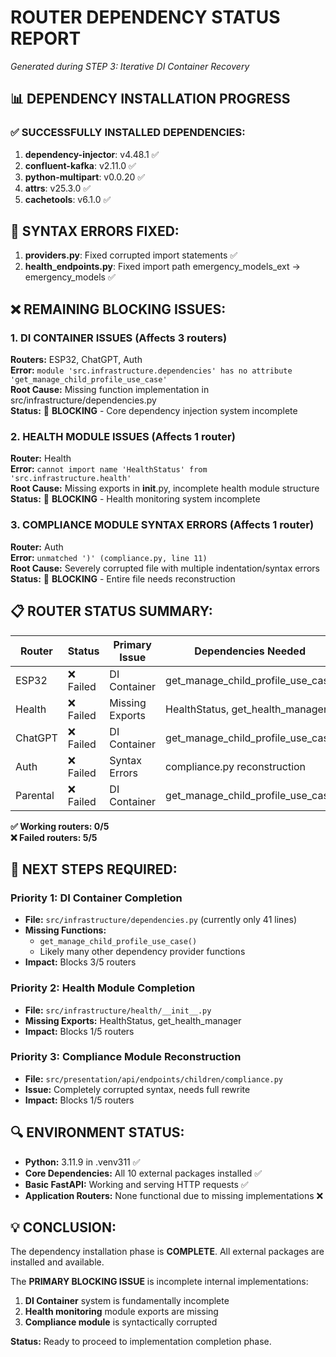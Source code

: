 # ROUTER DEPENDENCY STATUS REPORT
*Generated during STEP 3: Iterative DI Container Recovery*

## 📊 DEPENDENCY INSTALLATION PROGRESS

### ✅ SUCCESSFULLY INSTALLED DEPENDENCIES:
1. **dependency-injector**: v4.48.1 ✅
2. **confluent-kafka**: v2.11.0 ✅  
3. **python-multipart**: v0.0.20 ✅
4. **attrs**: v25.3.0 ✅
5. **cachetools**: v6.1.0 ✅

## 🔧 SYNTAX ERRORS FIXED:
1. **providers.py**: Fixed corrupted import statements ✅
2. **health_endpoints.py**: Fixed import path emergency_models_ext → emergency_models ✅

## ❌ REMAINING BLOCKING ISSUES:

### 1. DI CONTAINER ISSUES (Affects 3 routers)
**Routers:** ESP32, ChatGPT, Auth  
**Error:** `module 'src.infrastructure.dependencies' has no attribute 'get_manage_child_profile_use_case'`  
**Root Cause:** Missing function implementation in src/infrastructure/dependencies.py  
**Status:** 🚫 **BLOCKING** - Core dependency injection system incomplete

### 2. HEALTH MODULE ISSUES (Affects 1 router)
**Router:** Health  
**Error:** `cannot import name 'HealthStatus' from 'src.infrastructure.health'`  
**Root Cause:** Missing exports in __init__.py, incomplete health module structure  
**Status:** 🚫 **BLOCKING** - Health monitoring system incomplete

### 3. COMPLIANCE MODULE SYNTAX ERRORS (Affects 1 router)
**Router:** Auth  
**Error:** `unmatched ')' (compliance.py, line 11)`  
**Root Cause:** Severely corrupted file with multiple indentation/syntax errors  
**Status:** 🚫 **BLOCKING** - Entire file needs reconstruction

## 📋 ROUTER STATUS SUMMARY:

| Router | Status | Primary Issue | Dependencies Needed |
|--------|--------|---------------|-------------------|
| ESP32 | ❌ Failed | DI Container | get_manage_child_profile_use_case |
| Health | ❌ Failed | Missing Exports | HealthStatus, get_health_manager |
| ChatGPT | ❌ Failed | DI Container | get_manage_child_profile_use_case |
| Auth | ❌ Failed | Syntax Errors | compliance.py reconstruction |
| Parental | ❌ Failed | DI Container | get_manage_child_profile_use_case |

**✅ Working routers: 0/5**  
**❌ Failed routers: 5/5**

## 🎯 NEXT STEPS REQUIRED:

### Priority 1: DI Container Completion
- **File:** `src/infrastructure/dependencies.py` (currently only 41 lines)
- **Missing Functions:**
  - `get_manage_child_profile_use_case()`
  - Likely many other dependency provider functions
- **Impact:** Blocks 3/5 routers

### Priority 2: Health Module Completion  
- **File:** `src/infrastructure/health/__init__.py`
- **Missing Exports:** HealthStatus, get_health_manager
- **Impact:** Blocks 1/5 routers

### Priority 3: Compliance Module Reconstruction
- **File:** `src/presentation/api/endpoints/children/compliance.py`
- **Issue:** Completely corrupted syntax, needs full rewrite
- **Impact:** Blocks 1/5 routers

## 🔍 ENVIRONMENT STATUS:
- **Python:** 3.11.9 in .venv311 ✅
- **Core Dependencies:** All 10 external packages installed ✅
- **Basic FastAPI:** Working and serving HTTP requests ✅
- **Application Routers:** None functional due to missing implementations ❌

## 💡 CONCLUSION:
The dependency installation phase is **COMPLETE**. All external packages are installed and available.  

The **PRIMARY BLOCKING ISSUE** is incomplete internal implementations:
1. **DI Container** system is fundamentally incomplete
2. **Health monitoring** module exports are missing  
3. **Compliance module** is syntactically corrupted

**Status:** Ready to proceed to implementation completion phase.
